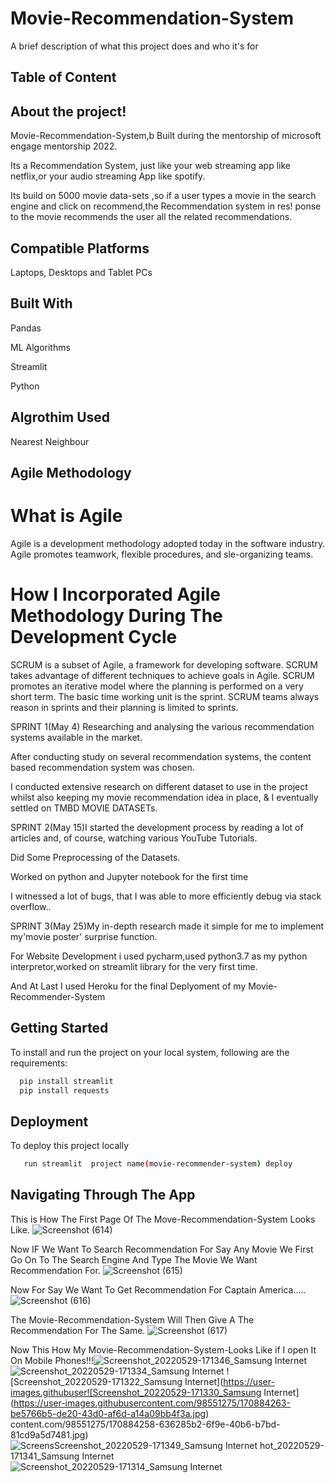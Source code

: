 
# Movie-Recommendation-System

A brief description of what this project does and who it's for


## Table of Content

## About the project!

Movie-Recommendation-System,b
Built during the mentorship of microsoft engage mentorship 2022.

Its a Recommendation System, just like your web streaming app like netflix,or your audio streaming App like spotify.

Its build on 5000 movie data-sets ,so if a user types a movie in the search engine and click on recommend,the Recommendation system in res!
ponse to the movie recommends the user all the related recommendations.

## Compatible Platforms
Laptops, Desktops and Tablet PCs
## Built With

Pandas

ML Algorithms

Streamlit

Python
## Algrothim Used

Nearest Neighbour
## Agile Methodology
# What is Agile

Agile is a development methodology adopted today in the software industry. Agile promotes teamwork, flexible procedures, and sle-organizing teams.

# How I Incorporated Agile Methodology During The Development Cycle

SCRUM is a subset of Agile, a framework for developing software. SCRUM takes advantage of different techniques to achieve goals in Agile. SCRUM promotes an iterative model where the planning is performed on a very short term. The basic time working unit is the sprint. SCRUM teams always reason in sprints and their planning is limited to sprints.

SPRINT 1(May 4)
Researching and analysing the various recommendation systems available in the market.

After conducting study on several recommendation systems, the content based   recommendation system was chosen.

I conducted extensive research on different dataset to use in the project whilst also keeping my movie recommendation idea in place, & I eventually settled on TMBD  MOVIE DATASETs.

SPRINT 2(May 15)I started the development process by reading a lot of articles and, of course, watching various YouTube Tutorials.

Did Some Preprocessing of the Datasets.

Worked on python and Jupyter notebook for the first time

I witnessed a lot of bugs, that I was able to more efficiently debug via stack overflow..

SPRINT 3(May 25)My in-depth research made it simple for me to implement my'movie poster' surprise function.

For Website Development i used pycharm,used python3.7 as my python interpretor,worked on streamlit library for the very first time.

And At Last I used Heroku for the final Deplyoment of my Movie-Recommender-System




##  Getting Started

To install and run the project on your local system, following are the requirements:


```bash
  pip install streamlit
  pip install requests
```
    
## Deployment

To deploy this project locally

```bash
   run streamlit  project name(movie-recommender-system) deploy
```


## Navigating Through The App
This is How The First Page Of The Move-Recommendation-System Looks Like.
![Screenshot (614)](https://user-images.githubusercontent.com/98551275/170884212-84bc0ee0-4bb5-4924-94dc-643191a01e75.png)

Now IF We Want To Search Recommendation For Say Any Movie We First Go On To The Search Engine And Type The Movie We Want Recommendation For.
![Screenshot (615)](https://user-images.githubusercontent.com/98551275/170883754-f092d51a-1639-45d7-ab9b-9688709d8bca.png)

Now For Say We Want To Get Recommendation For  Captain America.....
![Screenshot (616)](https://user-images.githubusercontent.com/98551275/170883798-32ef815b-8b93-4b36-9214-c566f2302e87.png)

The Movie-Recommendation-System Will Then Give A The Recommendation For The Same.
![Screenshot (617)](https://user-images.githubusercontent.com/98551275/170883802-bd0c8e16-a740-4fde-ae5a-64cc7f26be0f.png)

Now This How My Movie-Recommendation-System-Looks Like if I open It On Mobile Phones!!!![Screenshot_20220529-171346_Samsung Internet](https://user-images.githubusercontent.com/98551275/170884253-06cc0d25-f426-4cbf-b330-872ef548cfec.jpg)
![Screenshot_20220529-171334_Samsung Internet](https://user-images.githubusercontent.com/98551275/170884256-5b0f0a14-6984-4bc1-a83f-fc0fa6f7b7aa.jpg)
![Screenshot_20220529-171322_Samsung Internet](https://user-images.githubuser![Screenshot_20220529-171330_Samsung Internet](https://user-images.githubusercontent.com/98551275/170884263-be5766b5-de20-43d0-af6d-a14a09bb4f3a.jpg)
content.com/98551275/170884258-636285b2-6f9e-40b6-b7bd-81cd9a5d7481.jpg)
![Screens![Screenshot_20220529-171349_Samsung Internet](https://user-images.githubusercontent.com/98551275/170884272-9e7b1758-9b9c-4d4c-8dc9-c0c53f2a5a51.jpg)
hot_20220529-171341_Samsung Internet](https://user-images.githubusercontent.com/98551275/170884265-3e792b63-46ca-497d-b85d-4fa607b6bf90.jpg)
![Screenshot_20220529-171314_Samsung Internet](https://user-images.githubusercontent.com/98551275/170884278-7ca0de19-81e1-4cd4-b17d-2b2bd483b553.jpg)
